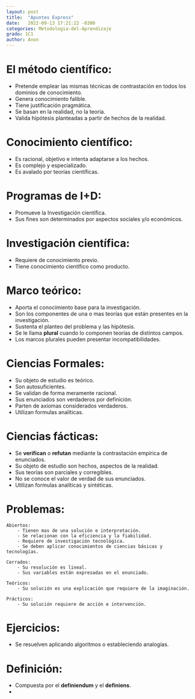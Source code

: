 ```yaml
---
layout: post
title:  "Apuntes Express"
date:   2022-09-13 17:21:22 -0300
categories: Metodologia-del-Aprendizaje
grado: 1C1
author: Anon
---
```


# El método científico:

- Pretende emplear las mismas técnicas de contrastación en todos los dominios de conocimiento.
- Genera conocimiento falible.
- Tiene justificación pragmática.
- Se basan en la realidad, no la teoría.
- Valida hipótesis planteadas a partir de hechos de la realidad.

# Conocimiento científico:

- Es racional, objetivo e intenta adaptarse a los hechos.
- Es complejo y especializado.
- Es avalado por teorías científicas.

# Programas de I+D:

- Promueve la Investigación científica.
- Sus fines son determinados por aspectos sociales y/o económicos.

# Investigación científica:

- Requiere de conocimiento previo.
- Tiene conocimiento científico como producto.

# Marco teórico:

- Aporta el conocimiento base para la investigación.
- Son los componentes de una o mas teorías que están presentes en la investigación.
- Sustenta el planteo del problema y las hipótesis.
- Se le llama **plural** cuando lo componen teorías de distintos campos.
- Los marcos plurales pueden presentar incompatibilidades.

# Ciencias Formales:

- Su objeto de estudio es teórico.
- Son autosuficientes.
- Se validan de forma meramente racional.
- Sus enunciados son verdaderos por definición.
- Parten de axiomas considerados verdaderos.
- Utilizan formulas analíticas.

# Ciencias fácticas:

- Se **verifican** o **refutan** mediante la contrastación empírica de enunciados.
- Su objeto de estudio son hechos, aspectos de la realidad.
- Sus teorías son parciales y corregibles.
- No se conoce el valor de verdad de sus enunciados.
- Utilizan formulas analíticas y sintéticas.

# Problemas:
    Abiertos:
        - Tienen mas de una solución e interpretación.
        - Se relacionan con la eficiencia y la fiabilidad.
        - Requiere de investigación tecnológica.
        - Se deben aplicar conocimientos de ciencias básicas y tecnologías.

    Cerrados:
        - Su resolución es lineal.
        - Sus variables están expresadas en el enunciado.

    Teóricos:
        - Su solución es una explicación que requiere de la imaginación.

    Prácticos:
        - Su solución requiere de acción e intervención.

# Ejercicios:

- Se resuelven aplicando algoritmos o estableciendo analogías.

# Definición:

- Compuesta por el **definiendum** y el **definiens**.
- 
